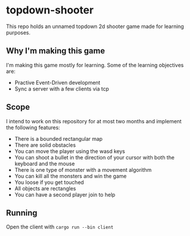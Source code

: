 <!--                                                                        --->
# topdown-shooter

This repo holds an unnamed topdown 2d shooter game made for learning purposes.


## Why I'm making this game

I'm making this game mostly for learning. Some of the learning objectives are:
  - Practive Event-Driven development
  - Sync a server with a few clients via tcp


## Scope

I intend to work on this repository for at most two months and implement
the following features:
  - There is a bounded rectangular map
  - There are solid obstacles
  - You can move the player using the wasd keys
  - You can shoot a bullet in the direction of your cursor with both the
      keyboard and the mouse
  - There is one type of monster with a movement algorithm
  - You can kill all the monsters and win the game
  - You loose if you get touched
  - All objects are rectangles
  - You can have a second player join to help


<!--                                                                        --->

## Running

Open the client with `cargo run --bin client`
